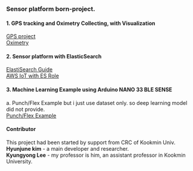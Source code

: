 ### Sensor platform born-project.

#### 1. GPS tracking and Oximetry Collecting, with Visualization
[GPS project](https://github.com/oryondark/CRC-Sensor-platform/tree/master/track_gps)<br>
[Oximetry](https://github.com/oryondark/CRC-Sensor-platform/tree/master/oxyhrmMonitor)<br>

#### 2. Sensor platform with ElasticSearch
[ElastiSearch Guide](https://github.com/oryondark/CRC-Sensor-platform/tree/master/MachineLearning_example/climate_dashboard_withES)<br>
[AWS IoT with ES Role](https://github.com/oryondark/CRC-Sensor-platform/tree/master/AWS_IoT_withES_RoleSetup)

#### 3. Machine Learning Example using Arduino NANO 33 BLE SENSE
a. Punch/Flex Example but i just use dataset only. so deep learning model did not provide.<br>
[Punch/Flex Example](https://github.com/oryondark/CRC-Sensor-platform/tree/master/MachineLearning_example)<br>


#### Contributor
This project had been started by support from CRC of Kookmin Univ.<br>
**Hyunjune kim** - a main developer and researcher.<br>
**Kyungyong Lee** - my professor is him, an assistant professor in Kookmin University.
